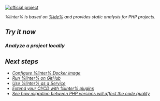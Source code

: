 [//]: # (title: Qodana for PHP)

[![official project](https://jb.gg/badges/official-flat-square.svg)](https://confluence.jetbrains.com/display/ALL/JetBrains+on+GitHub)

<note>
<p>
<include src="lib_qd.xml" include-id="eap-warning">
<var name="product" value="Qodana PHP"/>
</include>
</p>
</note>

<var name="linter" value="Qodana PHP"/>
<var name="ide" value="PhpStorm"/>
<var name="docker-image" value="jetbrains/qodana-php:2021.3-eap"/>

%linter% is based on [%ide%](https://www.jetbrains.com/phpstorm/) and provides static analysis for PHP projects. <include src="lib_qd.xml" include-id="linter-intro"/>

## Try it now

### Analyze a project locally

<p><include src="lib_qd.xml" include-id="qodana-cli-quickstart" use-filter="php-only,jvm-php,non-gs,other,empty"/></p>

## Next steps

- <a href="qodana-php-docker-readme.xml">Configure %linter% Docker image</a>
- <a href="qodana-github-action.md">Run %linter% on GitHub</a>
- <a href="service.md">Use %linter% as a Service</a>
- <a href="ci.md">Extend your CI/CD with %linter% plugins</a>
- <a href="qodana-php-language-upgrade.xml">See how migration between PHP versions will affect the code quality</a>